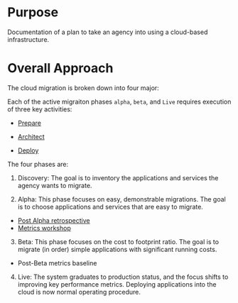 # Purpose
Documentation of a plan to take an agency into using a cloud-based infrastructure.

# Overall Approach
The cloud migration is broken down into four major:

Each of the active migraiton phases `alpha`, `beta`, and `Live` requires execution of three key activities:

  * [Prepare](./Prepare/README.md)

  * [Architect](./Architect/README.md)

  * [Deploy](./Deploy/README.md)

The four phases are:

1. Discovery: The goal is to inventory the applications and services the agency wants to migrate.

2. Alpha: This phase focuses on easy, demonstrable migrations. The goal is to choose applications and services that are easy to migrate.

  * [Post Alpha retrospective](https://github.com/18F/infrastructure-modernization/wiki/alpha-retro)
  * [Metrics workshop](https://github.com/18F/infrastructure-modernization/wiki/metrics-workshop)

3. Beta: This phase focuses on the cost to footprint ratio. The goal is to migrate (in order) simple applications with significant running costs.

  * Post-Beta metrics baseline

4. Live: The system graduates to production status, and the focus shifts to improving key performance metrics. Deploying applications into the cloud is now normal operating procedure.
